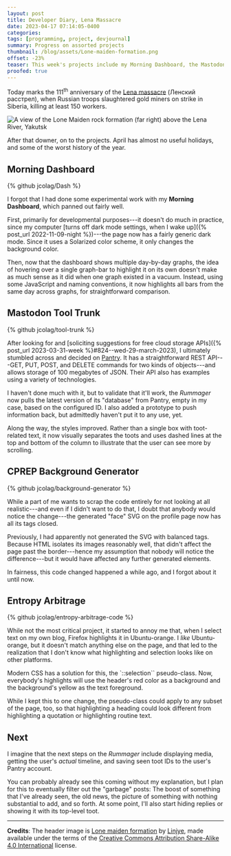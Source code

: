 ```yaml
---
layout: post
title: Developer Diary, Lena Massacre
date: 2023-04-17 07:14:05-0400
categories:
tags: [programming, project, devjournal]
summary: Progress on assorted projects
thumbnail: /blog/assets/Lone-maiden-formation.png
offset: -23%
teaser: This week's projects include my Morning Dashboard, the Mastodon Tool Trunk, the CPREP character background generator, and tweaks to the blog.
proofed: true
---
```


Today marks the 111<sup>th</sup> anniversary of the [Lena massacre](https://en.wikipedia.org/wiki/Lena_massacre) (Ленский расстрел), when Russian troops slaughtered gold miners on strike in Siberia, killing at least 150 workers.

![A view of the Lone Maiden rock formation (far right) above the Lena River, Yakutsk](/blog/assets/Lone-maiden-formation.png "I admit it. The view makes me feel a bit jealous. And I like this picture better than the massacre victims...")

After that downer, on to the projects.  April has almost no useful holidays, and some of the worst history of the year.

## Morning Dashboard

{% github jcolag/Dash %}

I forgot that I had done some experimental work with my **Morning Dashboard**, which panned out fairly well.

First, primarily for developmental purposes---it doesn't do much in practice, since my computer [turns off dark mode settings, when I wake up]({% post_url 2022-11-09-night %})---the page now has a fairly generic dark mode.  Since it uses a Solarized color scheme, it only changes the background color.

Then, now that the dashboard shows multiple day-by-day graphs, the idea of hovering over a single graph-bar to highlight it on its own doesn't make as much sense as it did when one graph existed in a vacuum.  Instead, using some JavaScript and naming conventions, it now highlights all bars from the same day across graphs, for straightforward comparison.

## Mastodon Tool Trunk

{% github jcolag/tool-trunk %}

After looking for and [soliciting suggestions for free cloud storage APIs]({% post_url 2023-03-31-week %}#824--wed-29-march-2023), I ultimately stumbled across and decided on [Pantry](https://getpantry.cloud/).  It has a straightforward REST API---GET, PUT, POST, and DELETE commands for two kinds of objects---and allows storage of 100 megabytes of JSON.  Their API also has examples using a variety of technologies.

I haven't done much with it, but to validate that it'll work, the *Rummager* now pulls the latest version of its "database" from Pantry, empty in my case, based on the configured ID.  I also added a prototype to push information back, but admittedly haven't put it to any use, yet.

Along the way, the styles improved.  Rather than a single box with toot-related text, it now visually separates the toots and uses dashed lines at the top and bottom of the column to illustrate that the user can see more by scrolling.

## CPREP Background Generator

{% github jcolag/background-generator %}

While a part of me wants to scrap the code entirely for not looking at all realistic---and even if I didn't want to do that, I doubt that anybody would notice the change---the generated "face" SVG on the profile page now has all its tags closed.

Previously, I had apparently not generated the SVG with balanced tags.  Because HTML isolates its images reasonably well, that didn't affect the page past the border---hence my assumption that nobody will notice the difference---but it would have affected any further generated elements.

In fairness, this code changed happened a while ago, and I forgot about it until now.

## Entropy Arbitrage

{% github jcolag/entropy-arbitrage-code %}

While not the most critical project, it started to annoy me that, when I select text on my own blog, Firefox highlights it in Ubuntu-orange.  I *like* Ubuntu-orange, but it doesn't match anything else on the page, and that led to the realization that I don't know what highlighting and selection looks like on other platforms.

Modern CSS has a solution for this, the `::selection`` pseudo-class.  Now, everybody's highlights will use the header's red color as a background and the background's yellow as the text foreground.

While I kept this to one change, the pseudo-class could apply to any subset of the page, too, so that highlighting a heading could look different from highlighting a quotation or highlighting routine text.

## Next

I imagine that the next steps on the *Rummager* include displaying media, getting the user's *actual* timeline, and saving seen toot IDs to the user's Pantry account.

You can probably already see this coming without my explanation, but I plan for this to eventually filter out the "garbage" posts:  The boost of something that I've already seen, the old news, the picture of something with nothing substantial to add, and so forth.  At some point, I'll also start hiding replies or showing it with its top-level toot.

* * *

**Credits**:  The header image is [Lone maiden formation](https://commons.wikimedia.org/wiki/File:Lone-maiden-formation.jpg) by [Linjye](https://commons.wikimedia.org/w/index.php?title=User:Linjye&action=edit&redlink=1), made available under the terms of the [Creative Commons Attribution Share-Alike 4.0 International](https://creativecommons.org/licenses/by-sa/4.0/deed.en) license.
